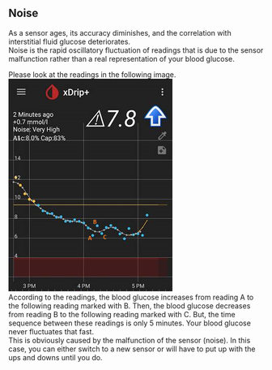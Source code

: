 ## Noise 

As a sensor ages, its accuracy diminishes, and the correlation with interstitial fluid glucose deteriorates.  
Noise is the rapid oscillatory fluctuation of readings that is due to the sensor malfunction rather than a real representation of your blood glucose.  
  
Please look at the readings in the following image.   
![](./images/Noise.png)  
According to the readings, the blood glucose increases from reading A to the following reading marked with B.  Then, the blood glucose decreases from reading B to the following reading marked with C.  But, the time sequence between these readings is only 5 minutes.  Your blood glucose never fluctuates that fast.  
This is obviously caused by the malfunction of the sensor (noise).  In this case, you can either switch to a new sensor or will have to put up with the ups and downs until you do. 
